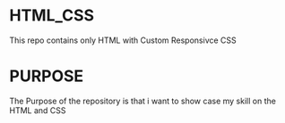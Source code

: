 # HTML_CSS
This repo contains only HTML with Custom  Responsivce CSS

# PURPOSE
The Purpose of the repository is that i want to show case my skill on the HTML and CSS
